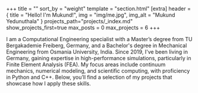 +++
title = ""
sort_by = "weight"
template = "section.html"
[extra]
header = { title = "Hello! I'm Mukund!", img = "img/me.jpg", img_alt = "Mukund Yedunuthala" }
projects_path="projects/_index.md"
show_projects_first=true
max_posts = 0
max_projects = 6
+++

I am a Computational Engineering specialist with a Master’s degree from TU Bergakademie Freiberg, Germany, and a Bachelor's degree in Mechanical Engineering from Osmania University, India. Since 2019, I've been living in Germany, gaining expertise in high-performance simulations, particularly in Finite Element Analysis (FEA). My focus areas include continuum mechanics, numerical modeling, and scientific computing, with proficiency in Python and C++. Below, you’ll find a selection of my projects that showcase how I apply these skills.